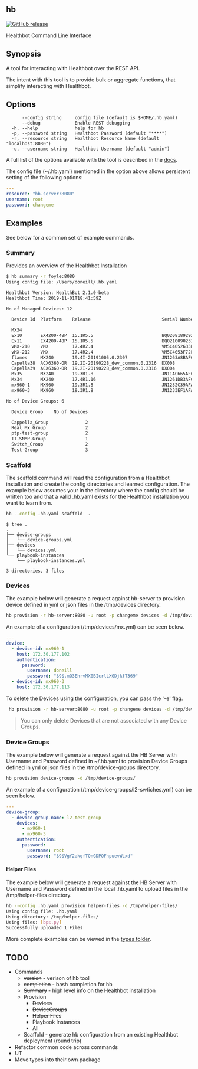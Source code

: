 ## hb

[![GitHub release](https://img.shields.io/github/v/release/damianoneill/hb.svg)](https://GitHub.com/damianoneill/hb/releases/)

Healthbot Command Line Interface

## Synopsis

A tool for interacting with Healthbot over the REST API.

The intent with this tool is to provide bulk or aggregate functions, that
simplify interacting with Healthbot.

## Options

```
      --config string     config file (default is $HOME/.hb.yaml)
      --debug             Enable REST debugging
  -h, --help              help for hb
  -p, --password string   Healthbot Password (default "****")
  -r, --resource string   Healthbot Resource Name (default "localhost:8080")
  -u, --username string   Healthbot Username (default "admin")
```

A full list of the options available with the tool is described in the [docs](./docs/hb.md).

The config file (~/.hb.yaml) mentioned in the option above allows persistent setting of the following options:

```yaml
---
resource: "hb-server:8080"
username: root
password: changeme
```

## Examples

See below for a common set of example commands.

### Summary

Provides an overview of the Healthbot Installation

```sh
$ hb summary -r foyle:8080
Using config file: /Users/doneill/.hb.yaml

Healthbot Version: HealthBot 2.1.0-beta
Healthbot Time: 2019-11-01T18:41:59Z

No of Managed Devices: 12

  Device Id  Platform    Release                           Serial Number

  MX34
  Ex10       EX4200-48P  15.1R5.5                          BQ0208189292
  Ex11       EX4200-48P  15.1R5.5                          BQ0210090233
  vMX-210    VMX         17.4R2.4                          VM5C4052633B
  vMX-212    VMX         17.4R2.4                          VM5C4053F72F
  flames     MX240       19.4I-20191005.0.2307             JN1263A8BAFC
  Capella38  ACX6360-OR  19.2I-20190228_dev_common.0.2316  DX008
  Capella39  ACX6360-OR  19.2I-20190228_dev_common.0.2316  DX004
  Mx35       MX240       19.3R1.8                          JN11AC665AFC
  Mx34       MX240       17.4R1.16                         JN1261DB3AFC
  mx960-1    MX960       19.3R1.8                          JN1232C39AFA
  mx960-3    MX960       19.3R1.8                          JN1233EF1AFA

No of Device Groups: 6

  Device Group    No of Devices

  Cappella_Group              2
  Real_Mx_Group               2
  ptp-test-group              2
  TT-SNMP-Group               1
  Switch_Group                2
  Test-Group                  3
```

### Scaffold

The scaffold command will read the configuration from a Healthbot installation and create the config directories and learned configuration. The example below assumes your in the directory where the config should be written too and that a valid .hb.yaml exists for the Healthbot installation you want to learn from.

```sh
hb --config .hb.yaml scaffold  .
```

```console
$ tree .
.
├── device-groups
│   └── device-groups.yml
├── devices
│   └── devices.yml
└── playbook-instances
    └── playbook-instances.yml

3 directories, 3 files
```

### Devices

The example below will generate a request against hb-server to provision device defined in yml or json files in the /tmp/devices directory.

```sh
hb provision -r hb-server:8080 -u root -p changeme devices -d /tmp/devices/
```

An example of a configuration (/tmp/devices/mx.yml) can be seen below.

```yaml
---
device:
  - device-id: mx960-1
    host: 172.30.177.102
    authentication:
      password:
        username: doneill
        password: "$9$.mQ3EhrvMX0BIcrlLXGDjkfT369"
  - device-id: mx960-3
    host: 172.30.177.113
```

To delete the Devices using the configuration, you can pass the '-e' flag.

```sh
 hb provision -r hb-server:8080 -u root -p changeme devices -d /tmp/devices/mx.yml -e
```

> You can only delete Devices that are not associated with any Device Groups.

### Device Groups

The example below will generate a request against the HB Server with Username and Password defined in ~/.hb.yaml to provision Device Groups defined in yml or json files in the /tmp/device-groups directory.

```sh
hb provision device-groups -d /tmp/device-groups/
```

An example of a configuration (/tmp/device-groups/l2-swtiches.yml) can be seen below.

```yaml
---
device-group:
  - device-group-name: l2-test-group
    devices:
      - mx960-1
      - mx960-3
    authentication:
      password:
        username: root
        password: "$9$VgY2akqfTQnGDPQFnpuevWLxd"
```

#### Helper Files

The example below will generate a request against the HB Server with Username and Password defined in the local .hb.yaml to upload files in the /tmp/helper-files directory.

```sh
hb --config .hb.yaml provision helper-files -d /tmp/helper-files/
Using config file: .hb.yaml
Using directory: /tmp/helper-files/
Using files: [bps.py]
Successfully uploaded 1 Files
```

More complete examples can be viewed in the [types folder](./types/testdata/).

## TODO

- Commands
  - ~~version~~ - verison of hb tool
  - ~~completion~~ - bash completion for hb
  - ~~Summary~~ - high level info on the Healthbot installation
  - Provision
    - ~~Devices~~
    - ~~DeviceGroups~~
    - ~~Helper Files~~
    - Playbook Instances
    - All
  - Scaffold - generate hb configuration from an existing Healthbot deployment (round trip)
- Refactor common code across commands
- UT
- ~~Move types into their own package~~
